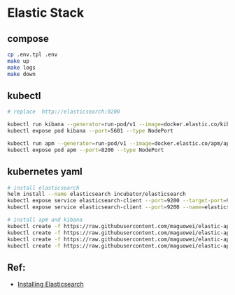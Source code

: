 # Elastic Stack

## compose

```bash
cp .env.tpl .env
make up
make logs
make down
```

## kubectl

```bash
# replace  http://elasticsearch:9200

kubectl run kibana --generator=run-pod/v1 --image=docker.elastic.co/kibana/kibana:6.5.3 --env="ELASTICSEARCH_URL=http://elasticsearch:9200"
kubectl expose pod kibana --port=5601 --type NodePort

kubectl run apm --generator=run-pod/v1 --image=docker.elastic.co/apm/apm-server:6.5.3 -- -e -E output.elasticsearch.hosts=http://elasticsearch:9200
kubectl expose pod apm --port=8200 --type NodePort
```

## kubernetes yaml

```bash
# install elasticsearch
helm install --name elasticsearch incubator/elasticsearch
kubectl expose service elasticsearch-client --port=9200 --target-port=9200 --name=elasticsearch
kubectl expose service elasticsearch-client --port=9200 --name=elasticsearch-expose-9200 --type NodePort

# install apm and kibana
kubectl create -f https://raw.githubusercontent.com/maguowei/elastic-apm/master/kubernetes/apm-deployment.yaml
kubectl create -f https://raw.githubusercontent.com/maguowei/elastic-apm/master/kubernetes/apm-service.yaml
kubectl create -f https://raw.githubusercontent.com/maguowei/elastic-apm/master/kubernetes/kibana-deployment.yaml
kubectl create -f https://raw.githubusercontent.com/maguowei/elastic-apm/master/kubernetes/kibana-service.yaml
```

## Ref:

- [Installing Elasticsearch](https://www.elastic.co/guide/en/elasticsearch/reference/6.5/install-elasticsearch.html)